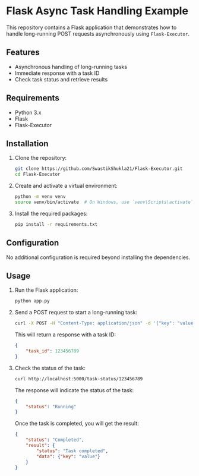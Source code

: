 # Flask Async Task Handling Example

This repository contains a Flask application that demonstrates how to handle long-running POST requests asynchronously using `Flask-Executor`. 

## Features

- Asynchronous handling of long-running tasks
- Immediate response with a task ID
- Check task status and retrieve results

## Requirements

- Python 3.x
- Flask
- Flask-Executor

## Installation

1. Clone the repository:
    ```bash
    git clone https://github.com/SwastikShukla21/Flask-Executor.git
    cd Flask-Executor
    ```

2. Create and activate a virtual environment:
    ```bash
    python -m venv venv
    source venv/bin/activate  # On Windows, use `venv\Scripts\activate`
    ```

3. Install the required packages:
    ```bash
    pip install -r requirements.txt
    ```

## Configuration

No additional configuration is required beyond installing the dependencies.

## Usage

1. Run the Flask application:
    ```bash
    python app.py
    ```

2. Send a POST request to start a long-running task:
    ```bash
    curl -X POST -H "Content-Type: application/json" -d '{"key": "value"}' http://localhost:5000/start-task
    ```

   This will return a response with a task ID:
    ```json
    {
        "task_id": 123456789
    }
    ```

3. Check the status of the task:
    ```bash
    curl http://localhost:5000/task-status/123456789
    ```

   The response will indicate the status of the task:
    ```json
    {
        "status": "Running"
    }
    ```

   Once the task is completed, you will get the result:
    ```json
    {
        "status": "Completed",
        "result": {
            "status": "Task completed",
            "data": {"key": "value"}
        }
    }
    ```

